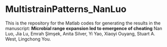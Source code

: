 # MultistrainPatterns_NanLuo

This is the repository for the Matlab codes for generating the results in the manuscript: 
**Microbial range expansion led to emergence of cheating**
Nan Luo, Jia Lu, Emrah Şimşek, Anita Silver, Yi Yao, Xiaoyi Ouyang, Stuart A. West, Lingchong You.
